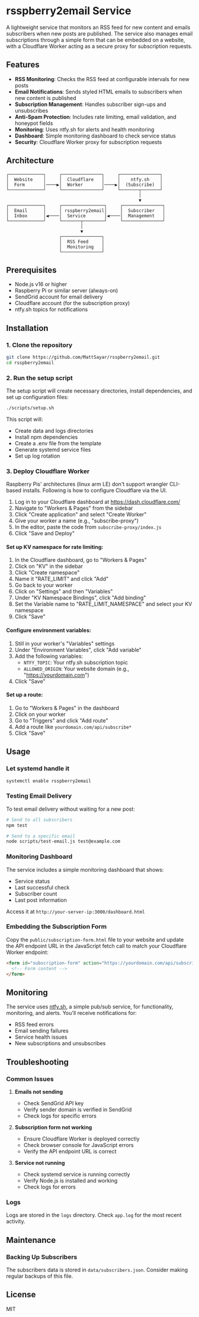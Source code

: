 # rsspberry2email Service

A lightweight service that monitors an RSS feed for new content and emails subscribers when new posts are published. The service also manages email subscriptions through a simple form that can be embedded on a website, with a Cloudflare Worker acting as a secure proxy for subscription requests.

## Features

- **RSS Monitoring**: Checks the RSS feed at configurable intervals for new posts
- **Email Notifications**: Sends styled HTML emails to subscribers when new content is published
- **Subscription Management**: Handles subscriber sign-ups and unsubscribes
- **Anti-Spam Protection**: Includes rate limiting, email validation, and honeypot fields
- **Monitoring**: Uses ntfy.sh for alerts and health monitoring
- **Dashboard**: Simple monitoring dashboard to check service status
- **Security**: Cloudflare Worker proxy for subscription requests

## Architecture

```
┌─────────────┐     ┌───────────────┐     ┌───────────────┐
│  Website    │     │  Cloudflare   │     │    ntfy.sh    │
│  Form       │────▶│  Worker       │────▶│  (Subscribe)  │
└─────────────┘     └───────────────┘     └───────┬───────┘
                                                  │
                                                  ▼
┌─────────────┐     ┌────────────────┐     ┌───────────────┐
│  Email      │     │ rsspberry2email│     │  Subscriber   │
│  Inbox      │◀────│  Service       │◀────│  Management   │
└─────────────┘     └───────┬────────┘     └───────────────┘
                            │
                            ▼
                    ┌───────────────┐
                    │  RSS Feed     │
                    │  Monitoring   │
                    └───────────────┘
```

## Prerequisites

- Node.js v16 or higher
- Raspberry Pi or similar server (always-on)
- SendGrid account for email delivery
- Cloudflare account (for the subscription proxy)
- ntfy.sh topics for notifications

## Installation

### 1. Clone the repository

```bash
git clone https://github.com/MattSayar/rsspberry2email.git
cd rsspberry2email
```

### 2. Run the setup script

The setup script will create necessary directories, install dependencies, and set up configuration files:

```bash
./scripts/setup.sh
```

This script will:
- Create data and logs directories
- Install npm dependencies
- Create a .env file from the template
- Generate systemd service files
- Set up log rotation

### 3. Deploy Cloudflare Worker
Raspberry Pis' architectures (linux arm LE) don't support wrangler CLI-based installs. Following is how to configure Cloudflare via the UI.

1. Log in to your Cloudflare dashboard at https://dash.cloudflare.com/
2. Navigate to "Workers & Pages" from the sidebar
3. Click "Create application" and select "Create Worker"
4. Give your worker a name (e.g., "subscribe-proxy")
5. In the editor, paste the code from `subscribe-proxy/index.js`
6. Click "Save and Deploy"

#### Set up KV namespace for rate limiting:

1. In the Cloudflare dashboard, go to "Workers & Pages"
2. Click on "KV" in the sidebar
3. Click "Create namespace"
4. Name it "RATE_LIMIT" and click "Add"
5. Go back to your worker
6. Click on "Settings" and then "Variables"
7. Under "KV Namespace Bindings", click "Add binding"
8. Set the Variable name to "RATE_LIMIT_NAMESPACE" and select your KV namespace
9. Click "Save"

#### Configure environment variables:

1. Still in your worker's "Variables" settings
2. Under "Environment Variables", click "Add variable"
3. Add the following variables:
   - `NTFY_TOPIC`: Your ntfy.sh subscription topic
   - `ALLOWED_ORIGIN`: Your website domain (e.g., "https://yourdomain.com")
4. Click "Save"

#### Set up a route:

1. Go to "Workers & Pages" in the dashboard
2. Click on your worker
3. Go to "Triggers" and click "Add route"
4. Add a route like `yourdomain.com/api/subscribe*`
5. Click "Save"



## Usage

### Let systemd handle it

```bash
systemctl enable rsspberry2email
```

### Testing Email Delivery

To test email delivery without waiting for a new post:

```bash
# Send to all subscribers
npm test

# Send to a specific email
node scripts/test-email.js test@example.com
```

### Monitoring Dashboard

The service includes a simple monitoring dashboard that shows:
- Service status
- Last successful check
- Subscriber count
- Last post information

Access it at `http://your-server-ip:3000/dashboard.html`

### Embedding the Subscription Form

Copy the `public/subscription-form.html` file to your website and update the API endpoint URL in the JavaScript fetch call to match your Cloudflare Worker endpoint:

```html
<form id="subscription-form" action="https://yourdomain.com/api/subscribe" method="post">
  <!-- Form content -->
</form>
```


## Monitoring

The service uses [ntfy.sh](https://ntfy.sh/), a simple pub/sub service, for functionality, monitoring, and alerts. You'll receive notifications for:

- RSS feed errors
- Email sending failures
- Service health issues
- New subscriptions and unsubscribes

## Troubleshooting

### Common Issues

1. **Emails not sending**
   - Check SendGrid API key
   - Verify sender domain is verified in SendGrid
   - Check logs for specific errors

2. **Subscription form not working**
   - Ensure Cloudflare Worker is deployed correctly
   - Check browser console for JavaScript errors
   - Verify the API endpoint URL is correct

3. **Service not running**
   - Check systemd service is running correctly
   - Verify Node.js is installed and working
   - Check logs for errors


### Logs

Logs are stored in the `logs` directory. Check `app.log` for the most recent activity.

## Maintenance

### Backing Up Subscribers

The subscribers data is stored in `data/subscribers.json`. Consider making regular backups of this file.

## License

MIT
